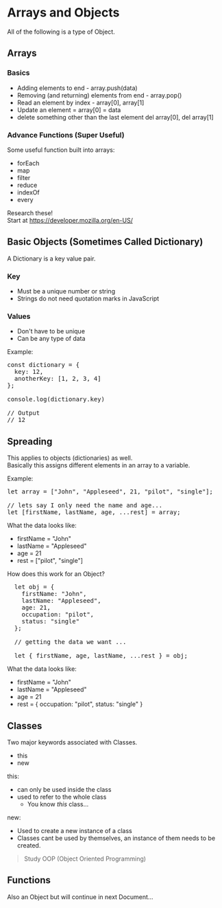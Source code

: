 # Arrays and Objects

All of the following is a type of Object.

## Arrays 

### Basics
- Adding elements to end - array.push(data)
- Removing (and returning) elements from end - array.pop()
- Read an element by index - array[0], array[1]
- Update an element = array[0] = data
- delete something other than the last element del array[0], del array[1]

### Advance Functions (Super Useful)

Some useful function built into arrays:
- forEach
- map
- filter
- reduce
- indexOf
- every

Research these!  
Start at 
https://developer.mozilla.org/en-US/


## Basic Objects (Sometimes Called Dictionary)

A Dictionary is a key value pair.  

### Key
- Must be a unique number or string
- Strings do not need quotation marks in JavaScript

### Values
- Don't have to be unique
- Can be any type of data

Example:
<pre>
const dictionary = {
  key: 12,
  anotherKey: [1, 2, 3, 4]
};

console.log(dictionary.key)

// Output
// 12
</pre>

## Spreading

This applies to objects (dictionaries) as well.  
Basically this assigns different elements in an array to a variable.

Example:
<pre>
let array = ["John", "Appleseed", 21, "pilot", "single"];

// lets say I only need the name and age...
let [firstName, lastName, age, ...rest] = array;
</pre>

What the data looks like:  
- firstName = "John"
- lastName = "Appleseed"
- age = 21
- rest = ["pilot", "single"]

How does this work for an Object?

<pre>
  let obj = {
    firstName: "John",
    lastName: "Appleseed",
    age: 21,
    occupation: "pilot",
    status: "single"
  };

  // getting the data we want ...

  let { firstName, age, lastName, ...rest } = obj;
</pre>

What the data looks like:  
- firstName = "John"
- lastName = "Appleseed"
- age = 21
- rest = { occupation: "pilot", status: "single" }

## Classes
Two major keywords associated with Classes.
- this
- new

this:
- can only be used inside the class
- used to refer to the whole class  
  - You know *this* class...

new:
- Used to create a new instance of a class
- Classes cant be used by themselves, an instance of them needs to be created.

> Study OOP (Object Oriented Programming)

## Functions

Also an Object but will continue in next Document...
